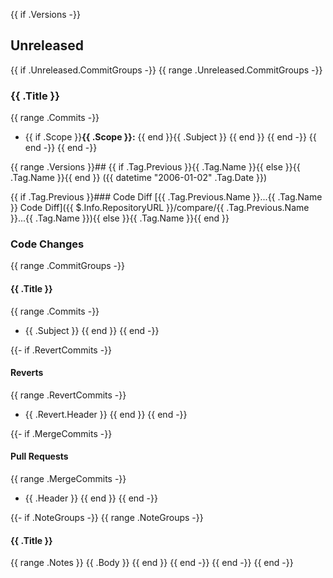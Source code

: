 {{ if .Versions -}}
## Unreleased

{{ if .Unreleased.CommitGroups -}}
{{ range .Unreleased.CommitGroups -}}
### {{ .Title }}
{{ range .Commits -}}
- {{ if .Scope }}**{{ .Scope }}:** {{ end }}{{ .Subject }}
{{ end }}
{{ end -}}
{{ end -}}
{{ end -}}

{{ range .Versions }}## {{ if .Tag.Previous }}{{ .Tag.Name }}{{ else }}{{ .Tag.Name }}{{ end }} ({{ datetime "2006-01-02" .Tag.Date }})

{{ if .Tag.Previous }}### Code Diff
[{{ .Tag.Previous.Name }}...{{ .Tag.Name }} Code Diff]({{ $.Info.RepositoryURL }}/compare/{{ .Tag.Previous.Name }}...{{ .Tag.Name }}){{ else }}{{ .Tag.Name }}{{ end }}

### Code Changes
{{ range .CommitGroups -}}

#### {{ .Title }}
{{ range .Commits -}}
* {{ .Subject }}
{{ end }}
{{ end -}}

{{- if .RevertCommits -}}
#### Reverts
{{ range .RevertCommits -}}
* {{ .Revert.Header }}
{{ end }}
{{ end -}}

{{- if .MergeCommits -}}
#### Pull Requests
{{ range .MergeCommits -}}
* {{ .Header }}
{{ end }}
{{ end -}}

{{- if .NoteGroups -}}
{{ range .NoteGroups -}}
#### {{ .Title }}
{{ range .Notes }}
{{ .Body }}
{{ end }}
{{ end -}}
{{ end -}}
{{ end -}}